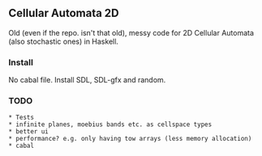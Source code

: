 ## Cellular Automata 2D

Old (even if the repo. isn't that old), messy code for 2D Cellular Automata (also stochastic ones) in Haskell.

### Install
No cabal file.
Install SDL, SDL-gfx and random.

### TODO
    * Tests
    * infinite planes, moebius bands etc. as cellspace types
    * better ui
    * performance? e.g. only having tow arrays (less memory allocation)
    * cabal

